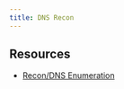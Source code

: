 ```yaml
---
title: DNS Recon
---
```


## Resources

* [Recon/DNS
  Enumeration](https://medium.com/@noobhax/my-recon-process-dns-enumeration-d0e288f81a8a)
